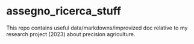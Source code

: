 # assegno_ricerca_stuff
This repo contains useful data/markdowns/improvized doc relative to my research project (2023) about precision agriculture.
